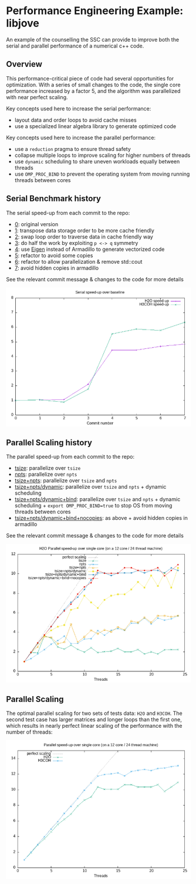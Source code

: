 # Performance Engineering Example: libjove 

An example of the counselling the SSC can provide to improve both the serial and parallel performance of a numerical c++ code.

## Overview

This performance-critical piece of code had several opportunities for optimization. With a series of small changes to the code, the single core performance increased by a factor 5, and the algorithm was parallelized with near perfect scaling.

Key concepts used here to increase the serial performance:

- layout data and order loops to avoid cache misses
- use a specialized linear algebra library to generate optimized code

Key concepts used here to increase the parallel performance:

- use a `reduction` pragma to ensure thread safety
- collapse multiple loops to improve scaling for higher numbers of threads
- use `dynamic` scheduling to share uneven workloads equally between threads
- use `OMP_PROC_BIND` to prevent the operating system from moving running threads between cores

## Serial Benchmark history

The serial speed-up from each commit to the repo:

- [0](https://github.com/ssciwr/jove-performance/commit/9759c71ac1fb5fa8c6ac62954063e9bc4c77bbbf): original version
- [1](https://github.com/ssciwr/jove-performance/commit/216392b86444deba72acabcafc2eaaf9624f68b0): transpose data storage order to be more cache friendly
- [2](https://github.com/ssciwr/jove-performance/commit/e5f2c5e3ccff79c6b1da83e442da79169469048b): swap loop order to traverse data in cache friendly way
- [3](https://github.com/ssciwr/jove-performance/commit/a62bb274b8813d3eee01a2bf0d5fd14d57f7e1b7): do half the work by exploiting `p <-> q` symmetry
- [4](https://github.com/ssciwr/jove-performance/commit/cd65939886b61325daa3afce601ba4f182cbd2b5): use [Eigen](https://eigen.tuxfamily.org) instead of Armadillo to generate vectorized code
- [5](https://github.com/ssciwr/jove-performance/commit/d1d4afe2d11b613e0b6ad7611b893c1dc139fedc): refactor to avoid some copies
- [6](https://github.com/ssciwr/jove-performance/commit/7f6c82b51df597af69e6372e90af6c917cf3c27a): refactor to allow parallelization & remove std::cout
- [7](https://github.com/ssciwr/jove-performance/commit/fe269976754d0953cc2dc3c78741b439b99ceeda): avoid hidden copies in armadillo

See the relevant commit message & changes to the code for more details

![benchmark](benchmarks/benchmark.png)

## Parallel Scaling history

The parallel speed-up from each commit to the repo:

- [tsize](https://github.com/ssciwr/jove-performance/commit/c7411f354d29000b1873b34879918807e2b1462e): parallelize over `tsize`
- [npts](https://github.com/ssciwr/jove-performance/commit/b0e50d49ae245791b63fe7a26b11ad7c0109ecbd): parallelize over `npts`
- [tsize+npts](https://github.com/ssciwr/jove-performance/commit/7f6c82b51df597af69e6372e90af6c917cf3c27a): parallelize over `tsize` and `npts`
- [tsize+npts/dynamic](https://github.com/ssciwr/jove-performance/commit/37efed9c9a05f6db0b11584862fbbd5e9873de3e): parallelize over `tsize` and `npts` + dynamic scheduling
- [tsize+npts/dynamic+bind](https://github.com/ssciwr/jove-performance/commit/ebd7c21a6662b270839c9b71836035ca85836c27): parallelize over `tsize` and `npts` + dynamic scheduling + `export OMP_PROC_BIND=true` to stop OS from moving threads between cores
- [tsize+npts/dynamic+bind+nocopies](https://github.com/ssciwr/jove-performance/commit/fe269976754d0953cc2dc3c78741b439b99ceeda): as above + avoid hidden copies in armadillo

See the relevant commit message & changes to the code for more details

![scaling-h20](benchmarks/h2o/scaling.png)

## Parallel Scaling

The optimal parallel scaling for two sets of tests data: `H2O` and `H3COH`. The second test case has larger matrices and longer loops than the first one, which results in nearly perfect linear scaling of the performance with the number of threads:

![scaling](benchmarks/scaling.png)

